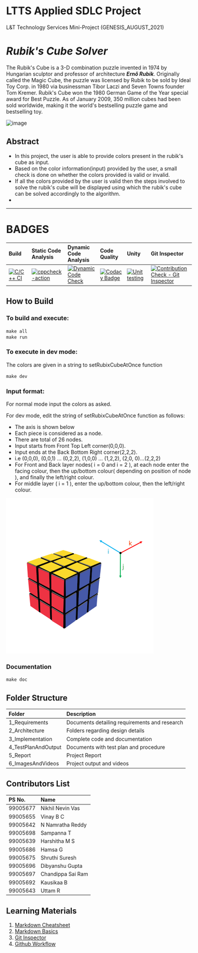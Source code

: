 # LTTS Applied SDLC Project
L&amp;T Technology Services Mini-Project (GENESIS_AUGUST_2021)

# ***Rubik's Cube Solver***
The Rubik's Cube is a 3-D combination puzzle invented in 1974 by Hungarian sculptor and professor of architecture ***Ernő Rubik***. Originally called the Magic Cube, the puzzle was licensed by Rubik to be sold by Ideal Toy Corp. in 1980 via businessman Tibor Laczi and Seven Towns founder Tom Kremer. Rubik's Cube won the 1980 German Game of the Year special award for Best Puzzle. As of January 2009, 350 million cubes had been sold worldwide, making it the world's bestselling puzzle game and bestselling toy.

![image](https://user-images.githubusercontent.com/65846052/130062337-a520132d-b01b-4328-a85b-b0d02f9085d2.png)

## Abstract
* In this project, the user is able to provide colors present in the rubik's cube as input. 
* Based on the color information(input) provided by the user, a small check is done on whether the colors provided is valid or invalid. 
* If all the colors provided by the user is valid then the steps involved to solve the rubik's cube will be displayed using which the rubik's cube can be solved accordingly to the algorithm.
* 
---------------------------------------------------------------------------------------------------------------------------------------------------------------------------
# BADGES 

|Build    |Static Code Analysis |Dynamic Code Analysis|Code Quality     |Unity   |Git Inspector|
|:--------|:--------|:--------|:----------------|:--------|:-----------|
|[![C/C++ CI](https://github.com/GEN-AUG/SDLC_01_Falcon/actions/workflows/c_build.yml/badge.svg)](https://github.com/GEN-AUG/SDLC_01_Falcon/actions/workflows/c_build.yml)    |    [![cppcheck-action](https://github.com/GEN-AUG/SDLC_01_Falcon/actions/workflows/cppcheck-action.yml/badge.svg)](https://github.com/GEN-AUG/SDLC_01_Falcon/actions/workflows/cppcheck-action.yml)   |    [![Dynamic Code Check](https://github.com/GEN-AUG/SDLC_01_Falcon/actions/workflows/dynamic.yml/badge.svg)](https://github.com/GEN-AUG/SDLC_01_Falcon/actions/workflows/dynamic.yml)    |  [![Codacy Badge](https://app.codacy.com/project/badge/Grade/8a6f16c953994a68a5c039fa6f2a0c17)](https://www.codacy.com/gh/GEN-AUG/SDLC_01_Falcon/dashboard?utm_source=github.com&amp;utm_medium=referral&amp;utm_content=GEN-AUG/SDLC_01_Falcon&amp;utm_campaign=Badge_Grade) |[![Unit testing](https://github.com/GEN-AUG/SDLC_01_Falcon/actions/workflows/unit-test.yml/badge.svg)](https://github.com/GEN-AUG/SDLC_01_Falcon/actions/workflows/unit-test.yml)|[![Contribution Check - Git Inspector](https://github.com/GEN-AUG/SDLC_01_Falcon/actions/workflows/gitinspector.yml/badge.svg)](https://github.com/GEN-AUG/SDLC_01_Falcon/actions/workflows/gitinspector.yml)|

## How to Build

### To build and execute:
```
make all
make run
```
### To execute in dev mode:
The colors are given in a string to setRubixCubeAtOnce function
```
make dev
```

### Input format:
For normal mode input the colors as asked.

For dev mode, edit the string of setRubixCubeAtOnce function as follows:

* The axis is shown below
* Each piece is considered as a node.
* There are total of 26 nodes.
* Input starts from Front Top Left corner(0,0,0).
* Input ends at the Back Bottom Right corner(2,2,2).
* i.e (0,0,0), (0,0,1) ...  (0,2,2), (1,0,0) ...  (1,2,2), (2,0, 0)...(2,2,2)  
* For Front and Back layer nodes( i = 0 and i = 2 ), at each node enter the facing colour, then the up/bottom colour( depending on position of node ), and finally the left/right colour.
* For middle layer ( i = 1 ), enter the up/bottom colour, then the left/right colour.

![Axis](https://github.com/GEN-AUG/SDLC_01_Falcon/blob/main/2_Architecture/RubixCubeAxis.png)



### Documentation

```
make doc
```


## Folder Structure
|Folder|Description|
|:-----|:----------|
|1_Requirements|Documents detailing requirements and research|
|2_Architecture|Folders regarding design details|
|3_Implementation|Complete code and documentation|
|4_TestPlanAndOutput|Documents with test plan and procedure|
|5_Report|Project Report|
|6_ImagesAndVideos|Project output and videos|

## Contributors List
|PS No.|Name|
|:-------|:------------|
|99005677 |Nikhil Nevin Vas |
|99005655 |Vinay B C |
|99005642 |N Namratha Reddy |
|99005698 |Sampanna T |
|99005639 |Harshitha M S |
|99005686 |Hamsa G |
|99005675 |Shruthi Suresh |
|99005696 |Dibyanshu Gupta |
|99005697 |Chandippa Sai Ram |
|99005692 |Kausikaa B |
|99005643 |Uttam R |



## Learning Materials 
1. [Markdown Cheatsheet](https://github.com/adam-p/markdown-here/wiki/Markdown-Cheatsheet)
2. [Markdown Basics](https://guides.github.com/features/mastering-markdown/)
3. [Git Inspector](https://github.com/ejwa/gitinspector)
4. [Github Workflow](https://docs.github.com/en/actions)




